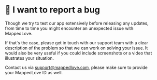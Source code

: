# 🚩 I want to report a bug

Though we try to test our app extensively before releasing any updates, from time to time you might encounter an unexpected issue with MappedLove.

If that's the case, please get in touch with our support team with a clear description of the problem so that we can work on solving your issue. It would also be very useful if you could include screenshots or a video that illustrates your situation.

Contact us via support@mappedlove.com, please make sure to provide your MappedLove ID as well. 
